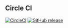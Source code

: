 ## Circle CI

[![CircleCI](https://circleci.com/gh/wk-j/circle-build.svg?style=svg)](https://circleci.com/gh/wk-j/circle-build)
[![GitHub release](https://img.shields.io/github/release/wk-j/circle-build.svg?style=flat-square)](https://github.com/wk-j/circle-build/releases)